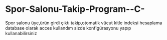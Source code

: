 # Spor-Salonu-Takip-Program--C-
Spor salonu üye,ürün girdi çıktı takip,otomatik vücut kitle indeksi hesaplama
database olarak acces kullandım sizde konfigürasyonu yapıp kullanabilirsiniz
